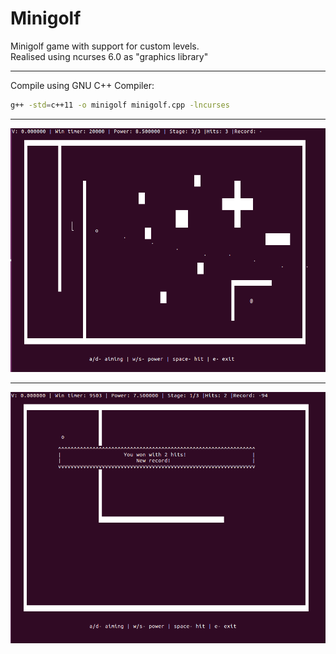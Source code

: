 # Minigolf

Minigolf game with support for custom levels.  
Realised using ncurses 6.0 as "graphics library"  

---

Compile using GNU C++ Compiler:
```bash
g++ -std=c++11 -o minigolf minigolf.cpp -lncurses
```

---

![Game runs in terminal](/screenshots/game.png)

---
![Game over](/screenshots/win.png)

